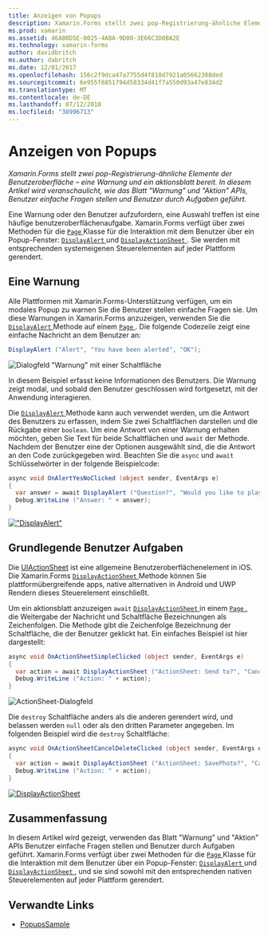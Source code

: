 ```yaml
---
title: Anzeigen von Popups
description: Xamarin.Forms stellt zwei pop-Registrierung-ähnliche Elemente der Benutzeroberfläche – eine Warnung und ein aktionsblatt bereit. In diesem Artikel wird veranschaulicht, wie das Blatt "Warnung" und "Aktion" APIs, Benutzer einfache Fragen stellen und Benutzer durch Aufgaben geführt.
ms.prod: xamarin
ms.assetid: 46AB0D5E-0025-4A8A-9D00-3E66C3D0BA2E
ms.technology: xamarin-forms
author: davidbritch
ms.author: dabritch
ms.date: 12/01/2017
ms.openlocfilehash: 156c2f9dca47a7755d4f810d7921a05662388ded
ms.sourcegitcommit: 6e955f6851794d58334d41f7a550d93a47e834d2
ms.translationtype: MT
ms.contentlocale: de-DE
ms.lasthandoff: 07/12/2018
ms.locfileid: "38996713"
---
```

# <a name="displaying-pop-ups"></a>Anzeigen von Popups

_Xamarin.Forms stellt zwei pop-Registrierung-ähnliche Elemente der Benutzeroberfläche – eine Warnung und ein aktionsblatt bereit. In diesem Artikel wird veranschaulicht, wie das Blatt "Warnung" und "Aktion" APIs, Benutzer einfache Fragen stellen und Benutzer durch Aufgaben geführt._

Eine Warnung oder den Benutzer aufzufordern, eine Auswahl treffen ist eine häufige benutzeroberflächenaufgabe. Xamarin.Forms verfügt über zwei Methoden für die [ `Page` ](xref:Xamarin.Forms.Page) Klasse für die Interaktion mit dem Benutzer über ein Popup-Fenster: [ `DisplayAlert` ](xref:Xamarin.Forms.Page.DisplayAlert*) und [ `DisplayActionSheet` ](xref:Xamarin.Forms.Page.DisplayActionSheet*). Sie werden mit entsprechenden systemeigenen Steuerelementen auf jeder Plattform gerendert.

## <a name="displaying-an-alert"></a>Eine Warnung

Alle Plattformen mit Xamarin.Forms-Unterstützung verfügen, um ein modales Popup zu warnen Sie die Benutzer stellen einfache Fragen sie. Um diese Warnungen in Xamarin.Forms anzuzeigen, verwenden Sie die [ `DisplayAlert` ](xref:Xamarin.Forms.Page.DisplayAlert*) Methode auf einem [ `Page` ](xref:Xamarin.Forms.Page). Die folgende Codezeile zeigt eine einfache Nachricht an dem Benutzer an:

```csharp
DisplayAlert ("Alert", "You have been alerted", "OK");
```

![](pop-ups-images/alert.png "Dialogfeld \"Warnung\" mit einer Schaltfläche")

In diesem Beispiel erfasst keine Informationen des Benutzers. Die Warnung zeigt modal, und sobald den Benutzer geschlossen wird fortgesetzt, mit der Anwendung interagieren.

Die [ `DisplayAlert` ](xref:Xamarin.Forms.Page.DisplayAlert*) Methode kann auch verwendet werden, um die Antwort des Benutzers zu erfassen, indem Sie zwei Schaltflächen darstellen und die Rückgabe einer `boolean`. Um eine Antwort von einer Warnung erhalten möchten, geben Sie Text für beide Schaltflächen und `await` der Methode. Nachdem der Benutzer eine der Optionen ausgewählt sind, die die Antwort an den Code zurückgegeben wird. Beachten Sie die `async` und `await` Schlüsselwörter in der folgende Beispielcode:

```csharp
async void OnAlertYesNoClicked (object sender, EventArgs e)
{
  var answer = await DisplayAlert ("Question?", "Would you like to play a game", "Yes", "No");
  Debug.WriteLine ("Answer: " + answer);
}
```

[!["DisplayAlert"](pop-ups-images/alert2-sml.png "Warnung Dialogfeld mit zwei Schaltflächen")](pop-ups-images/alert2.png#lightbox "Warnung Dialogfeld mit zwei Schaltflächen")

## <a name="guiding-users-through-tasks"></a>Grundlegende Benutzer Aufgaben

Die [UIActionSheet](https://developer.apple.com/library/ios/documentation/uikit/reference/uiactionsheet_class/Reference/Reference.html) ist eine allgemeine Benutzeroberflächenelement in iOS. Die Xamarin.Forms [ `DisplayActionSheet` ](xref:Xamarin.Forms.Page.DisplayActionSheet*) Methode können Sie plattformübergreifende apps, native alternativen in Android und UWP Rendern dieses Steuerelement einschließt.

Um ein aktionsblatt anzuzeigen `await` [ `DisplayActionSheet` ](xref:Xamarin.Forms.Page.DisplayActionSheet*) in einem [ `Page` ](xref:Xamarin.Forms.Page), die Weitergabe der Nachricht und Schaltfläche Bezeichnungen als Zeichenfolgen. Die Methode gibt die Zeichenfolge Bezeichnung der Schaltfläche, die der Benutzer geklickt hat. Ein einfaches Beispiel ist hier dargestellt:

```csharp
async void OnActionSheetSimpleClicked (object sender, EventArgs e)
{
  var action = await DisplayActionSheet ("ActionSheet: Send to?", "Cancel", null, "Email", "Twitter", "Facebook");
  Debug.WriteLine ("Action: " + action);
}
```

![](pop-ups-images/action.png "ActionSheet-Dialogfeld")

Die `destroy` Schaltfläche anders als die anderen gerendert wird, und belassen werden `null` oder als den dritten Parameter angegeben. Im folgenden Beispiel wird die `destroy` Schaltfläche:

```csharp
async void OnActionSheetCancelDeleteClicked (object sender, EventArgs e)
{
  var action = await DisplayActionSheet ("ActionSheet: SavePhoto?", "Cancel", "Delete", "Photo Roll", "Email");
  Debug.WriteLine ("Action: " + action);
}
```

[![DisplayActionSheet](pop-ups-images/action2-sml.png "Aktion Eigenschaftenblatt-Dialogfeld mit der Schaltfläche \"löschen\"")](pop-ups-images/action2.png#lightbox "Aktion Eigenschaftenblatt-Dialogfeld mit der Schaltfläche \"löschen\"")

## <a name="summary"></a>Zusammenfassung

In diesem Artikel wird gezeigt, verwenden das Blatt "Warnung" und "Aktion" APIs Benutzer einfache Fragen stellen und Benutzer durch Aufgaben geführt. Xamarin.Forms verfügt über zwei Methoden für die [ `Page` ](xref:Xamarin.Forms.Page) Klasse für die Interaktion mit dem Benutzer über ein Popup-Fenster: [ `DisplayAlert` ](xref:Xamarin.Forms.Page.DisplayAlert*) und [ `DisplayActionSheet` ](xref:Xamarin.Forms.Page.DisplayActionSheet*), und sie sind sowohl mit den entsprechenden nativen Steuerelementen auf jeder Plattform gerendert.



## <a name="related-links"></a>Verwandte Links

- [PopupsSample](https://developer.xamarin.com/samples/xamarin-forms/Navigation/Pop-ups/)
